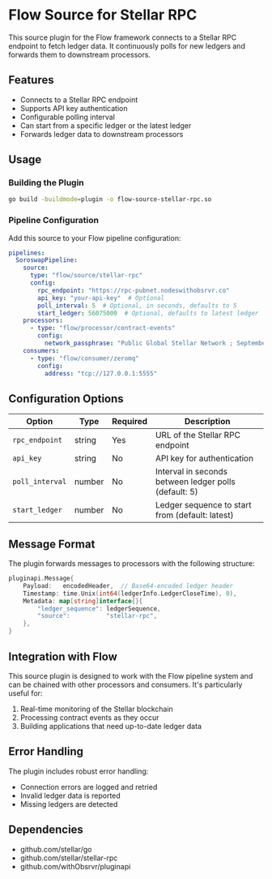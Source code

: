 # Flow Source for Stellar RPC

This source plugin for the Flow framework connects to a Stellar RPC endpoint to fetch ledger data. It continuously polls for new ledgers and forwards them to downstream processors.

## Features

- Connects to a Stellar RPC endpoint
- Supports API key authentication
- Configurable polling interval
- Can start from a specific ledger or the latest ledger
- Forwards ledger data to downstream processors

## Usage

### Building the Plugin

```bash
go build -buildmode=plugin -o flow-source-stellar-rpc.so
```

### Pipeline Configuration

Add this source to your Flow pipeline configuration:

```yaml
pipelines:
  SoroswapPipeline:
    source:
      type: "flow/source/stellar-rpc"
      config:
        rpc_endpoint: "https://rpc-pubnet.nodeswithobsrvr.co"
        api_key: "your-api-key"  # Optional
        poll_interval: 5  # Optional, in seconds, defaults to 5
        start_ledger: 56075000  # Optional, defaults to latest ledger
    processors:
      - type: "flow/processor/contract-events"
        config:
          network_passphrase: "Public Global Stellar Network ; September 2015"
    consumers:
      - type: "flow/consumer/zeromq"
        config:
          address: "tcp://127.0.0.1:5555"
```

## Configuration Options

| Option | Type | Required | Description |
|--------|------|----------|-------------|
| `rpc_endpoint` | string | Yes | URL of the Stellar RPC endpoint |
| `api_key` | string | No | API key for authentication |
| `poll_interval` | number | No | Interval in seconds between ledger polls (default: 5) |
| `start_ledger` | number | No | Ledger sequence to start from (default: latest) |

## Message Format

The plugin forwards messages to processors with the following structure:

```go
pluginapi.Message{
    Payload:   encodedHeader,  // Base64-encoded ledger header
    Timestamp: time.Unix(int64(ledgerInfo.LedgerCloseTime), 0),
    Metadata: map[string]interface{}{
        "ledger_sequence": ledgerSequence,
        "source":          "stellar-rpc",
    },
}
```

## Integration with Flow

This source plugin is designed to work with the Flow pipeline system and can be chained with other processors and consumers. It's particularly useful for:

1. Real-time monitoring of the Stellar blockchain
2. Processing contract events as they occur
3. Building applications that need up-to-date ledger data

## Error Handling

The plugin includes robust error handling:

- Connection errors are logged and retried
- Invalid ledger data is reported
- Missing ledgers are detected

## Dependencies

- github.com/stellar/go
- github.com/stellar/stellar-rpc
- github.com/withObsrvr/pluginapi 